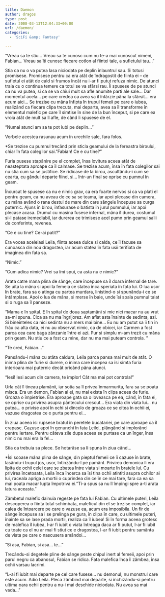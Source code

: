 ```yaml
---
title: Daemon
author: dragos
type: post
date: 2008-03-13T12:04:33+00:00
url: /daemon/
categories:
  - 'SciFi &amp; Fantasy'

---
```

&#8220;Vreau sa te stiu… Vreau sa te cunosc cum nu te-a mai cunoscut nimeni, Fabian… Vreau sa îti cunosc fiecare cotlon al fiintei tale, a sufletului tau…&#8221;

Stia ca nu o va putea lasa niciodata pe deplin înlauntrul sau. Si totusi promisese. Promisese pentru ca era atât de îndragostit de fiinta ei &#8211; de sufletul ei atât de cald si frumos încât nu i-ar fi putut refuza nimic. De atunci traia cu o continua temere ca totul se va sfârsi rau. Îi spusese de pe atunci ca nu va putea, si ca se va chiui mult sa afle anumite parti ale sale… Dar momentul acela&#8230; pe care credea ca avea sa îl întârzie pâna la sfârsit&#8230; era acum aici&#8230;<!--more--> Se trezise cu mâna înfipta în trupul femeii pe care o iubea, realizând ca fiecare clipa trecuta, mai departe, avea sa îl transforme în elementul malefic pe care îl simtise în sine de la bun început, si pe care ea vroia atât de mult sa îl afle, de când îi spusese de el.

&#8220;Numai atunci am sa te pot iubi pe deplin&#8230;&#8221;

Vorbele acestea rasunau acum în urechile sale, fara folos.

*Se trezise cu pumnul trecând prin sticla geamului de la fereastra biroului, chiar în fata colegilor sai.&#8221;Fabian! Ce e cu tine?&#8221;

Furia pusese stapânire pe el complet, însa lovitura aceea atât de neasteptata aproape ca îl calmase. Se trezise acum, însa în fata colegilor sai nu stia cum sa se justifice. Se ridicase de la birou, ascultându-i cum se cearta, cu gândul departe fiind, si&#8230; într-un final se oprise cu pumnul în geam.

Încurcat le spusese ca nu e nimic grav, ca era foarte nervos si ca va plati el pentru geam, ca nu aveau de ce sa se teama, iar apoi plecase din camera, cu mâna având o rana destul de mare din care sângele începuse sa curga puternic. Ajuns în birou, înfasurase o batista în jurul pumnului, iar apoi plecase acasa. Drumul cu masina fusese infernal, mâna îl durea, costumul si-l patase iremediabil, iar durerea ce trimisese acel pumn prin geamul salii de conferinte, revenea.

&#8220;Ce e cu tine? Ce-ai patit?&#8221;

Era vocea aceleiasi Leila, fiinta aceea dulce si calda, ce îl facuse sa cunoasca din nou dragostea, iar acum statea în fata usii terifiata de imaginea din fata sa.

&#8220;Nimic.&#8221;

&#8220;Cum adica nimic? Vrei sa îmi spui, ca asta nu e nimic?&#8221;

Arata catre mana plina de sânge, care începuse sa îl doara infernal de tare. Se uita la mâna si apoi la femeia ce statea înca speriata în fata lui. O lua usor în brate, fara sa o atinga cu partea murdara, linistind-o si spunându-i ce se întâmplase. Apoi o lua de mâna, si merse în baie, unde îsi spala pumnul taiat si o ruga sa îl panseze.

&#8220;Mama e în spital. E în spital de doua saptamâni si mie nici macar nu au vrut sa-mi spuna. Cica sa nu ma îngrijorez. Am aflat asta înainte de sedinta, azi. Si bineînteles ca nici sedinta nu a mers mai bine&#8230; Eu nu am putut sa îi tin în frâu ca alta data, ei nu au observat nimic, ca de obicei, iar Carmen a fost parca cea care baga zânzanie între ei azi. Pur si simplu m-am trezit cu mâna prin geam. Nu stiu ce a fost cu mine, dar nu ma mai puteam controla. &#8221;

&#8220;Te cred, Fabian&#8230;&#8221;

Pansându-i mâna cu atâta caldura, Leila parca pansa mai mult de atât. O inima plina de furie si durere, o inima care începea sa îsi simta furia interioara mai puternic decât oricând pâna atunci.

&#8220;Iesi! Iesi acum din camera, te implor! Cât ma mai pot controla!&#8221;

Urla cât îl tineau plamânii, iar sotia sa îl privea înmarmurita, fara sa se poata misca. Era un demon, Fabian al ei, nu mai exista în clipa aceea de furie. Groaza o împietrise. Era aproape gata sa o loveasca pe ea, când, în fata ei, se oprise cu privirea asupra pântecului crescut… Era viata din viata lui… nu putea… o privise apoi în ochi si dincolo de groaza ce se citea în ochii ei, vazuse dragostea ce o purta pentru el…

În ziua aceea îsi rupsese bratul în peretele bucatariei, pe care aproape ca îl crapase. Cazuse apoi în genunchi în fata Leilei, plângând si implorând pentru iertare. Pentru câteva zile dupa aceea se purtase ca un înger, însa nimic nu mai era la fel…

Stia ca trebuia sa plece. Se hotarâse sa îi spuna în ziua când…

*Îsi scoase mâna plina de sânge, din pieptul femeii ce îi cazuse în brate, lasându-i trupul jos, usor, întinzându-l pe pamânt. Privirea demonica îi era lipita de ochii celei care se zbatea între viata si moarte în bratele lui. Cu privirea încetosata, Leila înca încerca sa îsi tina ochii atintiti asupra ochilor ai lui, raceala apriga a mortii o cuprindea din ce în ce mai tare, fara ca ea sa mai poata macar lupta împotriva ei.&#8221;Ti-a spus sa nu îl împingi spre a-ti arata latura aceasta.&#8221;

Zâmbetul malefic dainuia regeste pe fata lui Fabian. Cu ultimele puteri, Leila descoperea o fiinta total schimbata, maleficul din el se trezise complet, iar calea de întoarcere pe care o vazuse ea, acum era imposibila. Un fir de sânge începuse sa i se prelinga pe gura, în clipa în care, cu ultimele puteri, înainte sa se lase prada mortii, realiza ca îl iubea! Si în forma aceea grotesc de malefica îl iubea, l-ar fi iubit o viata întreaga daca ar fi putut, l-ar fi iubit cu toate ca el nu ar mai fi stiut ce e dragostea, l-ar fi iubit pentru samânta de viata pe care o nascusera amândoi&#8230;

&#8220;Si asa, Fabian, si asa&#8230; te&#8230;&#8221;

Trecându-si degetele pline de sânge peste chipul inert al femeii, apoi prin parul negru ca abanosul, Fabian se ridica. Fata malefica înca îi zâmbea, însa ochii varsau lacrimi.

&#8220;L-ai fi iubit mai departe pe cel care fusese&#8230; nu demonul, nu monstrul care este acum. Adio Leila. Pleca zâmbind mai departe, si închizându-si pentru ultima oara ochii pentru a nu-i mai deschide niciodata. Nu avea sa mai vada&#8230;&#8221;